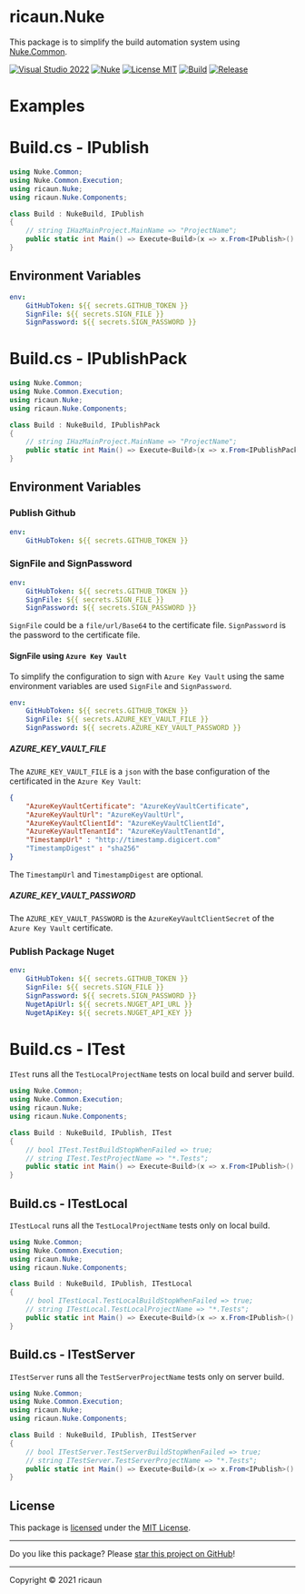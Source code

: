 # ricaun.Nuke

This package is to simplify the build automation system using [Nuke.Common](https://www.nuget.org/packages/Nuke.Common/).

[![Visual Studio 2022](https://img.shields.io/badge/Visual%20Studio-2022-blue)](../..)
[![Nuke](https://img.shields.io/badge/Nuke-Build-blue)](https://nuke.build/)
[![License MIT](https://img.shields.io/badge/License-MIT-blue.svg)](LICENSE)
[![Build](https://github.com/ricaun-io/ricaun.Nuke/actions/workflows/Build.yml/badge.svg)](https://github.com/ricaun-io/ricaun.Nuke/actions)
[![Release](https://img.shields.io/nuget/v/ricaun.Nuke?logo=nuget&label=release&color=blue)](https://www.nuget.org/packages/ricaun.Nuke)

# Examples

# Build.cs - IPublish

```C#
using Nuke.Common;
using Nuke.Common.Execution;
using ricaun.Nuke;
using ricaun.Nuke.Components;

class Build : NukeBuild, IPublish
{
    // string IHazMainProject.MainName => "ProjectName";
    public static int Main() => Execute<Build>(x => x.From<IPublish>().Build);
}
```

## Environment Variables

```yml
env:
    GitHubToken: ${{ secrets.GITHUB_TOKEN }}
    SignFile: ${{ secrets.SIGN_FILE }}
    SignPassword: ${{ secrets.SIGN_PASSWORD }}
```

# Build.cs - IPublishPack

```C#
using Nuke.Common;
using Nuke.Common.Execution;
using ricaun.Nuke;
using ricaun.Nuke.Components;

class Build : NukeBuild, IPublishPack
{
    // string IHazMainProject.MainName => "ProjectName";
    public static int Main() => Execute<Build>(x => x.From<IPublishPack>().Build);
}
```

## Environment Variables

### Publish Github

```yml
env:
    GitHubToken: ${{ secrets.GITHUB_TOKEN }}
```

### SignFile and SignPassword

```yml
env:
    GitHubToken: ${{ secrets.GITHUB_TOKEN }}
    SignFile: ${{ secrets.SIGN_FILE }}
    SignPassword: ${{ secrets.SIGN_PASSWORD }}
```

`SignFile` could be a `file/url/Base64` to the certificate file. 
`SignPassword` is the password to the certificate file.

#### SignFile using `Azure Key Vault`

To simplify the configuration to sign with `Azure Key Vault` using the same environment variables are used `SignFile` and `SignPassword`.

```yml
env:
    GitHubToken: ${{ secrets.GITHUB_TOKEN }}
    SignFile: ${{ secrets.AZURE_KEY_VAULT_FILE }}
    SignPassword: ${{ secrets.AZURE_KEY_VAULT_PASSWORD }}
```

##### AZURE_KEY_VAULT_FILE

The `AZURE_KEY_VAULT_FILE` is a `json` with the base configuration of the certificated in the `Azure Key Vault`:

```json
{
    "AzureKeyVaultCertificate": "AzureKeyVaultCertificate",
    "AzureKeyVaultUrl": "AzureKeyVaultUrl",
    "AzureKeyVaultClientId": "AzureKeyVaultClientId",
    "AzureKeyVaultTenantId": "AzureKeyVaultTenantId",
    "TimestampUrl" : "http://timestamp.digicert.com"
    "TimestampDigest" : "sha256"
}
```

The `TimestampUrl` and `TimestampDigest` are optional.

##### AZURE_KEY_VAULT_PASSWORD

The `AZURE_KEY_VAULT_PASSWORD` is the `AzureKeyVaultClientSecret` of the `Azure Key Vault` certificate.

### Publish Package Nuget

```yml
env:
    GitHubToken: ${{ secrets.GITHUB_TOKEN }}
    SignFile: ${{ secrets.SIGN_FILE }}
    SignPassword: ${{ secrets.SIGN_PASSWORD }}
    NugetApiUrl: ${{ secrets.NUGET_API_URL }}
    NugetApiKey: ${{ secrets.NUGET_API_KEY }}
```

# Build.cs - ITest

`ITest` runs all the `TestLocalProjectName` tests on local build and server build.

```C#
using Nuke.Common;
using Nuke.Common.Execution;
using ricaun.Nuke;
using ricaun.Nuke.Components;

class Build : NukeBuild, IPublish, ITest
{
    // bool ITest.TestBuildStopWhenFailed => true;
    // string ITest.TestProjectName => "*.Tests";
    public static int Main() => Execute<Build>(x => x.From<IPublish>().Build);
}
```

## Build.cs - ITestLocal

`ITestLocal` runs all the `TestLocalProjectName` tests only on local build.

```C#
using Nuke.Common;
using Nuke.Common.Execution;
using ricaun.Nuke;
using ricaun.Nuke.Components;

class Build : NukeBuild, IPublish, ITestLocal
{
    // bool ITestLocal.TestLocalBuildStopWhenFailed => true;
    // string ITestLocal.TestLocalProjectName => "*.Tests";
    public static int Main() => Execute<Build>(x => x.From<IPublish>().Build);
}
```

## Build.cs - ITestServer

`ITestServer` runs all the `TestServerProjectName` tests only on server build.

```C#
using Nuke.Common;
using Nuke.Common.Execution;
using ricaun.Nuke;
using ricaun.Nuke.Components;

class Build : NukeBuild, IPublish, ITestServer
{
    // bool ITestServer.TestServerBuildStopWhenFailed => true;
    // string ITestServer.TestServerProjectName => "*.Tests";
    public static int Main() => Execute<Build>(x => x.From<IPublish>().Build);
}
```

## License

This package is [licensed](LICENSE) under the [MIT License](https://en.wikipedia.org/wiki/MIT_License).

---

Do you like this package? Please [star this project on GitHub](../../stargazers)!

---

Copyright © 2021 ricaun